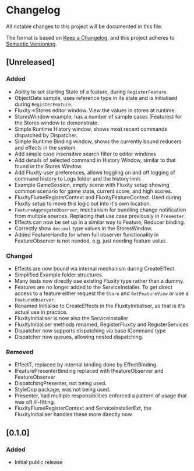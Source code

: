 # Changelog

All notable changes to this project will be documented in this file.

The format is based on [Keep a Changelog](https://keepachangelog.com/en/1.0.0/),
and this project adheres to [Semantic Versioning](https://semver.org/spec/v2.0.0.html).

## [Unreleased]

### Added

- Ability to set starting State of a feature, during `RegisterFeature`.
- ObjectData sample, uses reference type in its state and is initialised during `RegisterFeature`.
- Fluxity->Stores editor window. View the values in stores at runtime.
- StoresWindow example, has a number of sample cases (Features) for the Stores window to demonstrate.
- Simple Runtime History window, shows most recent commands dispatched by Dispatcher.
- Simple Runtime Binding window, shows the currently bound reducers and effects in the system.
- Add simple case insensitive search filter to editor windows
- Add details of selected command in History Window, similar to that found in the Stores Window.
- Add Fluxity user preferences, allows toggling on and off logging of command history to Logs folder and the history limit.
- Example GameSession, empty scene with Fluxity setup showing common scenario for game state, current score, and high scores.
- FluxityFlumeRegisterContext and FluxityFeatureContext. Used during Fluxity setup to move this logic out into it's own location.
- `FeatureAggregateObserver`, mechanism for bundling change notification from multiple sources. Replacing that use case previously in `Presenter`.
- Effects can now be set up in a similar way to Feature, Reducer binding.
- Correctly show `decimal` type values in the StoresWindow.
- Added FeatureHandle for when full observer functionality in FeatureObserver is not needed, e.g. just needing feature value.

### Changed

- Effects are now bound via internal mechanism during CreateEffect.
- Simplified Example folder structures.
- Many tests now directly use existing Fluxity type rather than a dummy.
- Feature<TState>s are no longer added to the ServiceInstaller. To get direct access to a feature either request the `Store` and `GetFeatureView` or use a `FeatureObserver`.
- Renamed Initialise to CreateEffects in the FluxityInitialiser, as that is it's actual use in practice.
- FluxityInitialiser is now also the ServiceInstaller
- FluxityInitialiser methods renamed, RegisterFluxity and RegisterServices
- Dispatcher now supports dispatching via base ICommand type
- Dispatcher now queues, allowing nested dispatching.

### Removed

- EffectT, replaced by internal binding done by EffectBinding.
- IFeaturePresenterBinding replaced with IFeatureObserver and FeatureObserver
- DispatchingPresenter, not being used.
- StyleCop package, was not being used.
- Presenter, had multiple responsibilities enforced a pattern of usage that was oft ill-fitting.
- FluxityFlumeRegisterContext and ServiceInstallerExt, the FluxityInitialiser handles these more directly now.

## [0.1.0]

### Added

- Initial public release
